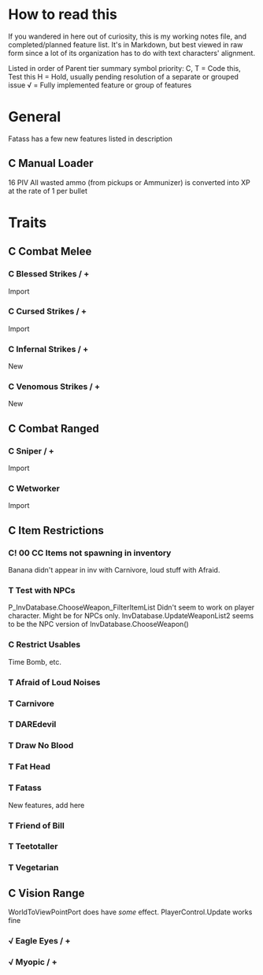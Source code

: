 ﻿#		How to read this
If you wandered in here out of curiosity, this is my working notes file, and completed/planned feature list. It's in Markdown, but best viewed in raw form since a lot of its organization has to do with text characters' alignment.

Listed in order of Parent tier summary symbol priority:
	C, T = Code this, Test this
	H = Hold, usually pending resolution of a separate or grouped issue
	√ = Fully implemented feature or group of features
#		General
Fatass has a few new features listed in description
##		C	Manual Loader
16 PIV
All wasted ammo (from pickups or Ammunizer) is converted into XP at the rate of 1 per bullet
#		Traits
##		C	Combat Melee
###			C	Blessed Strikes / +
Import
###			C	Cursed Strikes / +
Import
###			C	Infernal Strikes / +
New
###			C	Venomous Strikes / +
New
##		C	Combat Ranged
###			C	Sniper / +
Import
###			C	Wetworker
Import
##		C	Item Restrictions
###			C!	00 CC Items not spawning in inventory
Banana didn't appear in inv with Carnivore, loud stuff with Afraid.
###			T	Test with NPCs
P_InvDatabase.ChooseWeapon_FilterItemList
Didn't seem to work on player character. Might be for NPCs only.
InvDatabase.UpdateWeaponList2 seems to be the NPC version of InvDatabase.ChooseWeapon()
###			C	Restrict Usables
Time Bomb, etc.
###			T	Afraid of Loud Noises
###			T	Carnivore
###			T	DAREdevil
###			T	Draw No Blood
###			T	Fat Head
###			T	Fatass
New features, add here
###			T	Friend of Bill
###			T	Teetotaller
###			T	Vegetarian
##		C	Vision Range
WorldToViewPointPort does have *some* effect.
PlayerControl.Update works fine
###			√	Eagle Eyes / +
###			√	Myopic / +